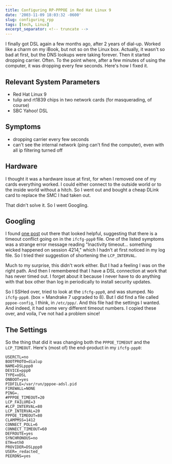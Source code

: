 ```yaml
---
title: Configuring RP-PPPOE in Red Hat Linux 9
date: '2003-11-09 18:03:32 -0600'
slug: configuring_rpp
tags: [tech, Linux]
excerpt_separator: <!-- truncate -->
---
```


I finally got DSL again a few months ago, after 2 years of dial-up. Worked like
a charm on my iBook, but not so on the Linux box. Actually, it wasn't so bad at
first, but the DNS lookups were taking forever. Then it started dropping
carrier. Often. To the point where, after a few minutes of using the computer,
it was dropping every few seconds. Here's how I fixed it.

<!-- truncate -->

## Relevant System Parameters

* Red Hat Linux 9
* tulip and rt1839 chips in two network cards (for masquerading, of course)
* SBC Yahoo! DSL

## Symptoms

* dropping carrier every few seconds
* can't see the internal network (ping can't find the computer), even with all ip filtering turned off

## Hardware

I thought it was a hardware issue at first, for when I removed one of my cards
everything worked. I could either connect to the outside world or to the inside
world without a hitch. So I went out and bought a cheap DLink card to replace
the SMC I had taken out.

That didn't solve it. So I went Googling.

## Googling

I found [one post](https://web.archive.org/web/20030831201842/http://eagle.coledd.com/pipermail/alug/2002-December/000101.html)
out there that looked helpful, suggesting that there is a timeout conflict going
on in the `ifcfg-ppp0` file. One of the listed symptoms was a strange
error message reading "Inactivity timeout... something wicked happened on
session 4214," which I hadn't at first noticed in my log file. So I tried their
suggestion of shortening the `LCP_INTERVAL`.

Much to my surprise, this didn't work either. But I had a feeling I was on the
right path. And then I remembered that I have a DSL connection at work that has
never timed out. I forget about it because I never have to do anything with that
box other than log in periodically to install security updates.

So I SSHed over, tried to look at the `ifcfg-ppp0`, and was stumped. No
`ifcfg-ppp0`. (box = Mandrake 7 upgraded to 8). But I did find a file
called `pppoe-config`, I think, in `/etc/ppp/`. And this file had
the settings I wanted. And indeed, it had some very different timeout numbers. I
copied these over, and vo&iacute;la, I've not had a problem since!

## The Settings

So the thing that did it was changing both the `PPPOE_TIMEOUT` and the
`LCP_TIMEOUT`. Here's (most of) the end-product in my
`ifcfg-ppp0`:

```
USERCTL=no
BOOTPROTO=dialup
NAME=DSLppp0
DEVICE=ppp0
TYPE=xDSL
ONBOOT=yes
PIDFILE=/var/run/pppoe-adsl.pid
FIREWALL=NONE
PING=.
#PPPOE_TIMEOUT=20
LCP_FAILURE=3
#LCP_INTERVAL=80
LCP_INTERVAL=20
PPPOE_TIMEOUT=80
CLAMPMSS=1412
CONNECT_POLL=6
CONNECT_TIMEOUT=60
DEFROUTE=yes
SYNCHRONOUS=no
ETH=eth0
PROVIDER=DSLppp0
USER=_redacted_
PEERDNS=yes
```
